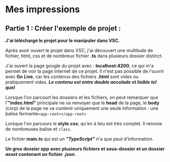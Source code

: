 # Mes impressions

## Partie 1 : Créer l'exemple de projet :

**J'ai téléchargé le projet pour le manipuler dans VSC.**

Après avoir ouvert le projet dans VSC, j'ai découvert une multitude de fichier, html, css et de nombreux fichier **.ts** dans plusieurs dossier distinct.

J'ai ouvert la page google du projet avec : **localhost:4200**, ce qui m'a permet de voir la page internet de ce projet. Il n'est pas possible de l'ouvrir avec **Go Live**, car les contenus des fichiers **.html** sont vides ou pratiquement vides. **_Le contenu est entre double accolade et lisible tel quel_**

Lorsque l'on parcourt les dossiers et les fichiers, on peut remarquer que l'**"index.html"** principale ne va renvoyer que le **head** de la page, le **body** (corp) de la page ne va contenir uniquement une seule information : une balise fermante`<app-root></app-root>`

Lorsque l'on parcours le **style.css**, qu'en à lieu est très complet. Il renvoie de nombreuses balise et `class`.

Le fichier **main.ts** qui est un **_"TypeScript"_** n'a que peut d'information.

**Un gros dossier _app_ avec plusieurs fichiers et sous-dossier et un dossier _asset_ contenant un fichier _.json_.**
